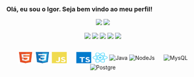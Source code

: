 <h3>Olá, eu sou o Igor. Seja bem vindo ao meu perfil!</h3>

<div align="center">
<img height="180em" src="https://github-readme-stats.vercel.app/api?username=igorsardinha&show_icons=true&theme=github_dark&include_all_commits=true&count_private=true"/>
<img height="180em" src="https://github-readme-stats.vercel.app/api/top-langs/?username=igorsardinha&layout=compact&langs_count=7&theme=github_dark"/>
</div>

<div align="center" style="display: inline_block"><br>
<a href="https://instagram.com/igor.sardinha"><img src="https://img.shields.io/badge/Instagram-E4405F?style=for-the-badge&logo=instagram&logoColor=white"></a>
<a href="https://linkedin.com/in/igorsardinha"><img src="https://img.shields.io/badge/LinkedIn-0077B5?style=for-the-badge&logo=linkedin&logoColor=white"></a>
<a href="https://discordapp.com/users/327552725212725248"><img src="https://img.shields.io/badge/Discord-7289DA?style=for-the-badge&logo=discord&logoColor=white"></a>
<a href="mailto:igor.sardinha@outlook.com"><img src="https://img.shields.io/badge/Microsoft_Outlook-0078D4?style=for-the-badge&logo=microsoft-outlook&logoColor=white"></a>
<a href="https://open.spotify.com/user/12184304695?si=1fe639b877564dd5"><img src="https://img.shields.io/badge/Spotify-1ED760?&style=for-the-badge&logo=spotify&logoColor=white"></a>
</div>

<div style="display: inline_block"><br>
<p align="center">
<img align="center" alt="HTML" height="30" width="40" src="https://raw.githubusercontent.com/devicons/devicon/master/icons/html5/html5-original.svg">
<img align="center" alt="CSS" height="30" width="40" src="https://raw.githubusercontent.com/devicons/devicon/master/icons/css3/css3-original.svg">
<img align="center" alt="Js" height="30" width="40" src="https://raw.githubusercontent.com/devicons/devicon/master/icons/javascript/javascript-plain.svg">
&nbsp;&nbsp;&nbsp;&nbsp;
<img align="center" alt="Ts" height="30" width="40" src="https://raw.githubusercontent.com/devicons/devicon/master/icons/typescript/typescript-plain.svg">
<img align="center" alt="React" height="30" width="40" src="https://raw.githubusercontent.com/devicons/devicon/master/icons/react/react-original.svg">
<img align="center" alt="Java" height="30" width="40" src="https://cdn.jsdelivr.net/gh/devicons/devicon/icons/java/java-plain.svg" />
<img align="center" alt="NodeJs" height="30" width="40" src="https://cdn.jsdelivr.net/gh/devicons/devicon/icons/nodejs/nodejs-plain.svg" />
&nbsp;&nbsp;&nbsp;&nbsp;
<img align="center" alt="MysQL" height="auto" width="50" src="https://cdn.jsdelivr.net/gh/devicons/devicon/icons/mysql/mysql-original-wordmark.svg" />
<img align="center" alt="Postgre" height="auto" width="50" src="https://cdn.jsdelivr.net/gh/devicons/devicon/icons/postgresql/postgresql-original-wordmark.svg" />
</p>
</div>




 

 
 
                                                                                                         
